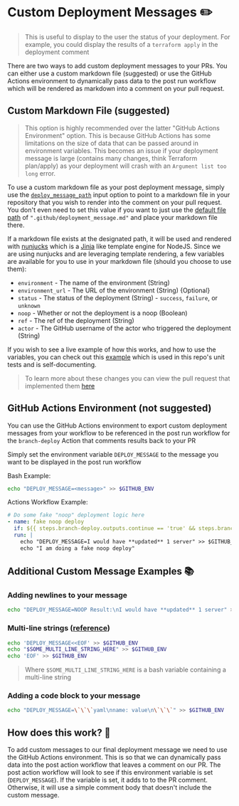 # Custom Deployment Messages ✏️

> This is useful to display to the user the status of your deployment. For example, you could display the results of a `terraform apply` in the deployment comment

There are two ways to add custom deployment messages to your PRs. You can either use a custom markdown file (suggested) or use the GitHub Actions environment to dynamically pass data to the post run workflow which will be rendered as markdown into a comment on your pull request.

## Custom Markdown File (suggested)

> This option is highly recommended over the latter "GitHub Actions Environment" option. This is because GitHub Actions has some limitations on the size of data that can be passed around in environment variables. This becomes an issue if your deployment message is large (contains many changes, think Terraform plan/apply) as your deployment will crash with an `Argument list too long` error.

To use a custom markdown file as your post deployment message, simply use the [`deploy_message_path`](https://github.com/github/branch-deploy/blob/37b50ea86202af7b5505b62bf3eb326da0614b60/action.yml#L124-L127) input option to point to a markdown file in your repository that you wish to render into the comment on your pull request. You don't even need to set this value if you want to just use the [default file path](https://github.com/github/branch-deploy/blob/37b50ea86202af7b5505b62bf3eb326da0614b60/action.yml#L127) of `".github/deployment_message.md"` and place your markdown file there.

If a markdown file exists at the designated path, it will be used and rendered with [nunjucks](http://mozilla.github.io/nunjucks/) which is a [Jinja](https://jinja.palletsprojects.com/en/3.1.x/) like template engine for NodeJS. Since we are using nunjucks and are leveraging template rendering, a few variables are available for you to use in your markdown file (should you choose to use them):

- `environment` - The name of the environment (String)
- `environment_url` - The URL of the environment (String) {Optional}
- `status` - The status of the deployment (String) - `success`, `failure`, or `unknown`
- `noop` - Whether or not the deployment is a noop (Boolean)
- `ref` - The ref of the deployment (String)
- `actor` - The GitHub username of the actor who triggered the deployment (String)

If you wish to see a live example of how this works, and how to use the variables, you can check out this [example](https://github.com/github/branch-deploy/blob/37b50ea86202af7b5505b62bf3eb326da0614b60/__tests__/templates/test_deployment_message.md) which is used in this repo's unit tests and is self-documenting.

> To learn more about these changes you can view the pull request that implemented them [here](https://github.com/github/branch-deploy/pull/174)

## GitHub Actions Environment (not suggested)

You can use the GitHub Actions environment to export custom deployment messages from your workflow to be referenced in the post run workflow for the `branch-deploy` Action that comments results back to your PR

Simply set the environment variable `DEPLOY_MESSAGE` to the message you want to be displayed in the post run workflow

Bash Example:

```bash
echo "DEPLOY_MESSAGE=<message>" >> $GITHUB_ENV
```

Actions Workflow Example:

```yaml
# Do some fake "noop" deployment logic here
- name: fake noop deploy
  if: ${{ steps.branch-deploy.outputs.continue == 'true' && steps.branch-deploy.outputs.noop == 'true' }}
  run: |
    echo "DEPLOY_MESSAGE=I would have **updated** 1 server" >> $GITHUB_ENV
    echo "I am doing a fake noop deploy"
```

## Additional Custom Message Examples 📚

### Adding newlines to your message

```bash
echo "DEPLOY_MESSAGE=NOOP Result:\nI would have **updated** 1 server" >> $GITHUB_ENV
```

### Multi-line strings ([reference](https://docs.github.com/en/actions/using-workflows/workflow-commands-for-github-actions#example-2))

```bash
echo 'DEPLOY_MESSAGE<<EOF' >> $GITHUB_ENV
echo "$SOME_MULTI_LINE_STRING_HERE" >> $GITHUB_ENV
echo 'EOF' >> $GITHUB_ENV
```

> Where `$SOME_MULTI_LINE_STRING_HERE` is a bash variable containing a multi-line string

### Adding a code block to your message

```bash
echo "DEPLOY_MESSAGE=\`\`\`yaml\nname: value\n\`\`\`" >> $GITHUB_ENV
```

## How does this work? 🤔

To add custom messages to our final deployment message we need to use the GitHub Actions environment. This is so that we can dynamically pass data into the post action workflow that leaves a comment on our PR. The post action workflow will look to see if this environment variable is set (`DEPLOY_MESSAGE`). If the variable is set, it adds to to the PR comment. Otherwise, it will use a simple comment body that doesn't include the custom message.
